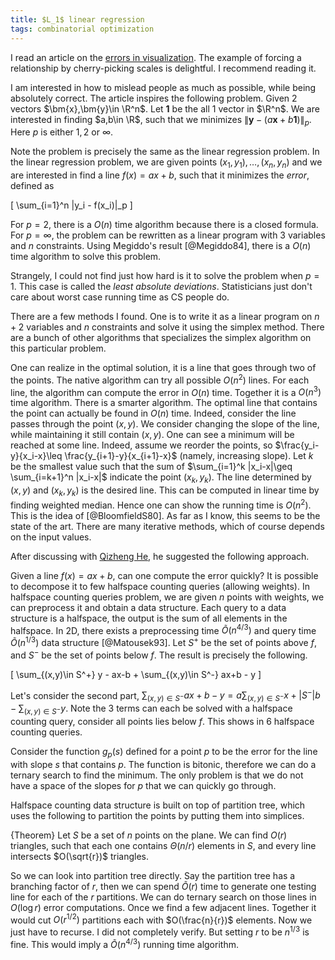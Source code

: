 ```yaml
---
title: $L_1$ linear regression
tags: combinatorial optimization
---
```


I read an article on the [errors in visualization](https://medium.economist.com/mistakes-weve-drawn-a-few-8cdd8a42d368). 
The example of forcing a relationship by cherry-picking scales is delightful. I recommend reading it. 

I am interested in how to mislead people as much as possible, while being absolutely correct.
The article inspires the following problem.
Given 2 vectors $\bm{x},\bm{y}\in \R^n$. 
Let $\bm{1}$ be the all $1$ vector in $\R^n$.
We are interested in finding $a,b\in \R$, such that we minimizes $\|\bm{y}-(a\bm{x}+b\bm{1})\|_p$. Here $p$ is either $1,2$ or $\infty$.

Note the problem is precisely the same as the linear regression problem.
In the linear regression problem, we are given points $(x_1,y_1),\ldots,(x_n,y_n)$ and we are interested in find a line $f(x) = ax+b$, such that it minimizes the _error_, defined as 

\[
\sum_{i=1}^n \|y_i - f(x_i)\|_p
\]

For $p=2$, there is a $O(n)$ time algorithm because there is a closed formula.
For $p=\infty$, the problem can be rewritten as a linear program with $3$ variables and $n$ constraints. Using Megiddo's result [@Megiddo84], there is a $O(n)$ time algorithm to solve this problem.

Strangely, I could not find just how hard is it to solve the problem when $p=1$. This case is called the _least absolute deviations_. Statisticians just don't care about worst case running time as CS people do. 

There are a few methods I found. One is to write it as a linear program on $n+2$ variables and $n$ constraints and solve it using the simplex method. There are a bunch of other algorithms that specializes the simplex algorithm on this particular problem. 
   
One can realize in the optimal solution, it is a line that goes through two of the points. The native algorithm can try all possible $O(n^2)$ lines. For each line, the algorithm can compute the error in $O(n)$ time. Together it is a $O(n^3)$ time algorithm. There is a smarter algorithm. The optimal line that contains the point can actually be found in $O(n)$ time. 
Indeed, consider the line passes through the point $(x,y)$. We consider changing the slope of the line, while maintaining it still contain $(x,y)$. One can see a minimum will be reached at some line. Indeed, assume we reorder the points, so $\frac{y_i-y}{x_i-x}\leq \frac{y_{i+1}-y}{x_{i+1}-x}$ (namely, increasing slope). Let $k$ be the smallest value such that the sum of $\sum_{i=1}^k |x_i-x|\geq \sum_{i=k+1}^n |x_i-x|$ indicate the point $(x_k,y_k)$. The line determined by $(x,y)$ and $(x_k,y_k)$ is the desired line. This can be computed in linear time by finding weighted median. Hence one can show the running time is $O(n^2)$. This is the idea of [@BloomfieldS80]. As far as I know, this seems to be the state of the art. There are many iterative methods, which of course depends on the input values. 


After discussing with [Qizheng He](https://sites.google.com/site/qizhenghe96/home), he suggested the following approach.

Given a line $f(x)=ax+b$, can one compute the error quickly? It is possible to decompose it to few halfspace counting queries (allowing weights).
In halfspace counting queries problem, we are given $n$ points with weights, we can preprocess it and obtain a data structure. Each query to a data structure is a halfspace, the output is the sum of all elements in the halfspace. In $2$D, there exists a preprocessing time $\tilde{O}(n^{4/3})$ and query time $\tilde{O}(n^{1/3})$ data structure [@Matousek93]. 
Let $S^+$ be the set of points above $f$, and $S^-$ be the set of points below $f$. The result is precisely the following.

\[
\sum_{(x,y)\in S^+} y - ax-b + \sum_{(x,y)\in S^-} ax+b - y
\]

Let's consider the second part, $\sum_{(x,y)\in S^-} ax+b - y = a\sum_{(x,y)\in S^-}x + |S^-|b -\sum_{(x,y)\in S^-}y$. Note the $3$ terms can each be solved with a halfspace counting query, consider all points lies below $f$. This shows in $6$ halfspace counting queries.

Consider the function $g_p(s)$ defined for a point $p$ to be the error for the line with slope $s$ that contains $p$. The function is bitonic, therefore we can do a ternary search to find the minimum. The only problem is that we do not have a space of the slopes for $p$ that we can quickly go through. 

Halfspace counting data structure is built on top of partition tree, which uses the following to partition the points by putting them into simplices.

{Theorem}
    Let $S$ be a set of $n$ points on the plane. We can find $O(r)$ triangles, such that each one contains $\Theta(n/r)$ elements in $S$, and every line intersects $O(\sqrt{r})$ triangles.

So we can look into partition tree directly. Say the partition tree has a branching factor of $r$, then we can spend $\tilde{O}(r)$ time to generate one testing line for each of the $r$ partitions. We can do ternary search on those lines in $O(\log r)$ error computations. Once we find a few adjacent lines. Together it would cut $O(r^{1/2})$ partitions each with $O(\frac{n}{r})$ elements. Now we just have to recurse. I did not completely verify. But setting $r$ to be $n^{1/3}$ is fine. This would imply a $\tilde{O}(n^{4/3})$ running time algorithm. 
